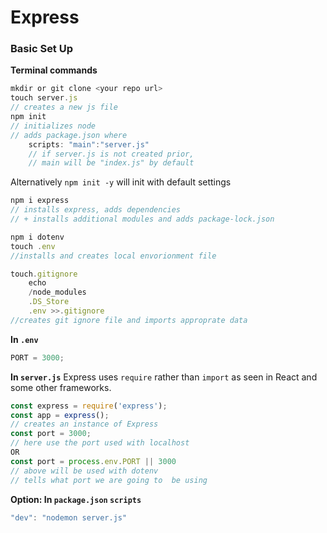 # Express

### Basic Set Up

**Terminal commands**
```js
mkdir or git clone <your repo url>
touch server.js
// creates a new js file
npm init
// initializes node
// adds package.json where
    scripts: "main":"server.js"
    // if server.js is not created prior, 
    // main will be "index.js" by default
```
Alternatively `npm init -y` will init with default settings
```js
npm i express
// installs express, adds dependencies
// + installs additional modules and adds package-lock.json
```

```js
npm i dotenv
touch .env
//installs and creates local envorionment file
```

```js
touch.gitignore
    echo
    /node_modules
    .DS_Store
    .env >>.gitignore
//creates git ignore file and imports approprate data
```

**In `.env`**
```js
PORT = 3000;
```

**In `server.js`**
Express uses `require` rather than `import` as seen in React and some other frameworks.
```js
const express = require('express');
const app = express();
// creates an instance of Express
const port = 3000;
// here use the port used with localhost
OR
const port = process.env.PORT || 3000
// above will be used with dotenv 
// tells what port we are going to  be using
```
**Option: In `package.json` `scripts`**
```js
"dev": "nodemon server.js"
```


